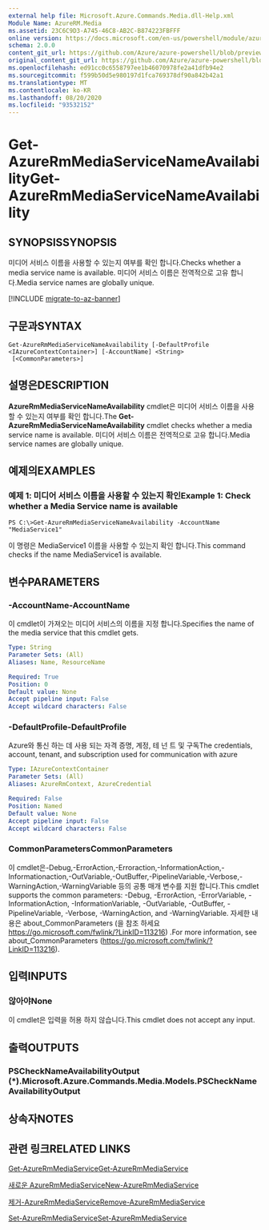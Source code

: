 ```yaml
---
external help file: Microsoft.Azure.Commands.Media.dll-Help.xml
Module Name: AzureRM.Media
ms.assetid: 23C6C9D3-A745-46C8-AB2C-B874223FBFFF
online version: https://docs.microsoft.com/en-us/powershell/module/azurerm.media/get-azurermmediaservicenameavailability
schema: 2.0.0
content_git_url: https://github.com/Azure/azure-powershell/blob/preview/src/ResourceManager/Media/Commands.Media/help/Get-AzureRmMediaServiceNameAvailability.md
original_content_git_url: https://github.com/Azure/azure-powershell/blob/preview/src/ResourceManager/Media/Commands.Media/help/Get-AzureRmMediaServiceNameAvailability.md
ms.openlocfilehash: ed91cc0c6558797ee1b46070978fe2a41dfb94e2
ms.sourcegitcommit: f599b50d5e980197d1fca769378df90a842b42a1
ms.translationtype: MT
ms.contentlocale: ko-KR
ms.lasthandoff: 08/20/2020
ms.locfileid: "93532152"
---
```

# <span data-ttu-id="aaa8d-101">Get-AzureRmMediaServiceNameAvailability</span><span class="sxs-lookup"><span data-stu-id="aaa8d-101">Get-AzureRmMediaServiceNameAvailability</span></span>

## <span data-ttu-id="aaa8d-102">SYNOPSIS</span><span class="sxs-lookup"><span data-stu-id="aaa8d-102">SYNOPSIS</span></span>
<span data-ttu-id="aaa8d-103">미디어 서비스 이름을 사용할 수 있는지 여부를 확인 합니다.</span><span class="sxs-lookup"><span data-stu-id="aaa8d-103">Checks whether a media service name is available.</span></span>
<span data-ttu-id="aaa8d-104">미디어 서비스 이름은 전역적으로 고유 합니다.</span><span class="sxs-lookup"><span data-stu-id="aaa8d-104">Media service names are globally unique.</span></span>

[!INCLUDE [migrate-to-az-banner](../../includes/migrate-to-az-banner.md)]

## <span data-ttu-id="aaa8d-105">구문과</span><span class="sxs-lookup"><span data-stu-id="aaa8d-105">SYNTAX</span></span>

```
Get-AzureRmMediaServiceNameAvailability [-DefaultProfile <IAzureContextContainer>] [-AccountName] <String>
 [<CommonParameters>]
```

## <span data-ttu-id="aaa8d-106">설명은</span><span class="sxs-lookup"><span data-stu-id="aaa8d-106">DESCRIPTION</span></span>
<span data-ttu-id="aaa8d-107">**AzureRmMediaServiceNameAvailability** cmdlet은 미디어 서비스 이름을 사용할 수 있는지 여부를 확인 합니다.</span><span class="sxs-lookup"><span data-stu-id="aaa8d-107">The **Get-AzureRmMediaServiceNameAvailability** cmdlet checks whether a media service name is available.</span></span>
<span data-ttu-id="aaa8d-108">미디어 서비스 이름은 전역적으로 고유 합니다.</span><span class="sxs-lookup"><span data-stu-id="aaa8d-108">Media service names are globally unique.</span></span>

## <span data-ttu-id="aaa8d-109">예제의</span><span class="sxs-lookup"><span data-stu-id="aaa8d-109">EXAMPLES</span></span>

### <span data-ttu-id="aaa8d-110">예제 1: 미디어 서비스 이름을 사용할 수 있는지 확인</span><span class="sxs-lookup"><span data-stu-id="aaa8d-110">Example 1: Check whether a Media Service name is available</span></span>
```
PS C:\>Get-AzureRmMediaServiceNameAvailability -AccountName "MediaService1"
```

<span data-ttu-id="aaa8d-111">이 명령은 MediaService1 이름을 사용할 수 있는지 확인 합니다.</span><span class="sxs-lookup"><span data-stu-id="aaa8d-111">This command checks if the name MediaService1 is available.</span></span>

## <span data-ttu-id="aaa8d-112">변수</span><span class="sxs-lookup"><span data-stu-id="aaa8d-112">PARAMETERS</span></span>

### <span data-ttu-id="aaa8d-113">-AccountName</span><span class="sxs-lookup"><span data-stu-id="aaa8d-113">-AccountName</span></span>
<span data-ttu-id="aaa8d-114">이 cmdlet이 가져오는 미디어 서비스의 이름을 지정 합니다.</span><span class="sxs-lookup"><span data-stu-id="aaa8d-114">Specifies the name of the media service that this cmdlet gets.</span></span>

```yaml
Type: String
Parameter Sets: (All)
Aliases: Name, ResourceName

Required: True
Position: 0
Default value: None
Accept pipeline input: False
Accept wildcard characters: False
```

### <span data-ttu-id="aaa8d-115">-DefaultProfile</span><span class="sxs-lookup"><span data-stu-id="aaa8d-115">-DefaultProfile</span></span>
<span data-ttu-id="aaa8d-116">Azure와 통신 하는 데 사용 되는 자격 증명, 계정, 테 넌 트 및 구독</span><span class="sxs-lookup"><span data-stu-id="aaa8d-116">The credentials, account, tenant, and subscription used for communication with azure</span></span>

```yaml
Type: IAzureContextContainer
Parameter Sets: (All)
Aliases: AzureRmContext, AzureCredential

Required: False
Position: Named
Default value: None
Accept pipeline input: False
Accept wildcard characters: False
```

### <span data-ttu-id="aaa8d-117">CommonParameters</span><span class="sxs-lookup"><span data-stu-id="aaa8d-117">CommonParameters</span></span>
<span data-ttu-id="aaa8d-118">이 cmdlet은-Debug,-ErrorAction,-Erroraction,-InformationAction,-Informationaction,-OutVariable,-OutBuffer,-PipelineVariable,-Verbose,-WarningAction,-WarningVariable 등의 공통 매개 변수를 지원 합니다.</span><span class="sxs-lookup"><span data-stu-id="aaa8d-118">This cmdlet supports the common parameters: -Debug, -ErrorAction, -ErrorVariable, -InformationAction, -InformationVariable, -OutVariable, -OutBuffer, -PipelineVariable, -Verbose, -WarningAction, and -WarningVariable.</span></span> <span data-ttu-id="aaa8d-119">자세한 내용은 about_CommonParameters (을 참조 하세요 https://go.microsoft.com/fwlink/?LinkID=113216) .</span><span class="sxs-lookup"><span data-stu-id="aaa8d-119">For more information, see about_CommonParameters (https://go.microsoft.com/fwlink/?LinkID=113216).</span></span>

## <span data-ttu-id="aaa8d-120">입력</span><span class="sxs-lookup"><span data-stu-id="aaa8d-120">INPUTS</span></span>

### <span data-ttu-id="aaa8d-121">않아야</span><span class="sxs-lookup"><span data-stu-id="aaa8d-121">None</span></span>
<span data-ttu-id="aaa8d-122">이 cmdlet은 입력을 허용 하지 않습니다.</span><span class="sxs-lookup"><span data-stu-id="aaa8d-122">This cmdlet does not accept any input.</span></span>

## <span data-ttu-id="aaa8d-123">출력</span><span class="sxs-lookup"><span data-stu-id="aaa8d-123">OUTPUTS</span></span>

### <span data-ttu-id="aaa8d-124">PSCheckNameAvailabilityOutput (\*).</span><span class="sxs-lookup"><span data-stu-id="aaa8d-124">Microsoft.Azure.Commands.Media.Models.PSCheckNameAvailabilityOutput</span></span>

## <span data-ttu-id="aaa8d-125">상속자</span><span class="sxs-lookup"><span data-stu-id="aaa8d-125">NOTES</span></span>

## <span data-ttu-id="aaa8d-126">관련 링크</span><span class="sxs-lookup"><span data-stu-id="aaa8d-126">RELATED LINKS</span></span>

[<span data-ttu-id="aaa8d-127">Get-AzureRmMediaService</span><span class="sxs-lookup"><span data-stu-id="aaa8d-127">Get-AzureRmMediaService</span></span>](./Get-AzureRmMediaService.md)

[<span data-ttu-id="aaa8d-128">새로운 AzureRmMediaService</span><span class="sxs-lookup"><span data-stu-id="aaa8d-128">New-AzureRmMediaService</span></span>](./New-AzureRmMediaService.md)

[<span data-ttu-id="aaa8d-129">제거-AzureRmMediaService</span><span class="sxs-lookup"><span data-stu-id="aaa8d-129">Remove-AzureRmMediaService</span></span>](./Remove-AzureRmMediaService.md)

[<span data-ttu-id="aaa8d-130">Set-AzureRmMediaService</span><span class="sxs-lookup"><span data-stu-id="aaa8d-130">Set-AzureRmMediaService</span></span>](./Set-AzureRmMediaService.md)


